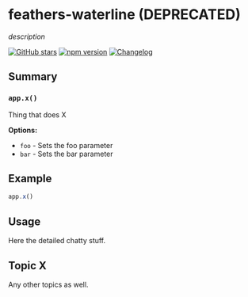 # feathers-waterline (DEPRECATED)
*description*

[![GitHub stars](https://img.shields.io/github/stars/feathersjs/feathers-waterline.png?style=social&label=Star)](https://github.com/feathersjs/feathers-waterline/)
[![npm version](https://img.shields.io/npm/v/feathers-waterline.png?style=flat-square)](https://www.npmjs.com/package/feathers-waterline)
[![Changelog](https://img.shields.io/badge/changelog-.md-blue.png?style=flat-square)](https://github.com/feathersjs/feathers-waterline/blob/master/CHANGELOG.md)


## Summary

### `app.x()`

Thing that does X

__Options:__

- `foo` - Sets the foo parameter
- `bar` - Sets the bar parameter

## Example

```js
app.x()
```

## Usage

Here the detailed chatty stuff.

## Topic X

Any other topics as well.
